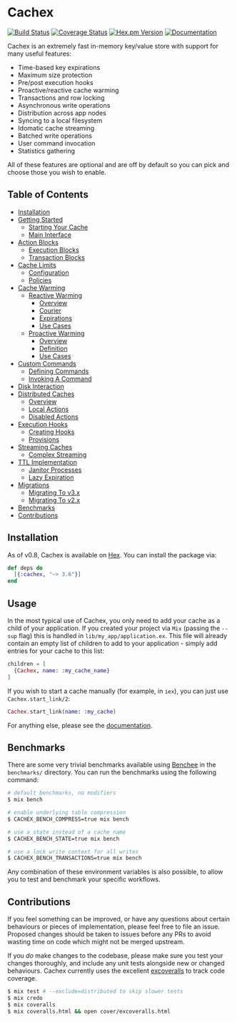 # Cachex
[![Build Status](https://img.shields.io/github/actions/workflow/status/whitfin/cachex/ci.yml?branch=main)](https://github.com/whitfin/cachex/actions) [![Coverage Status](https://img.shields.io/coveralls/whitfin/cachex.svg)](https://coveralls.io/github/whitfin/cachex) [![Hex.pm Version](https://img.shields.io/hexpm/v/cachex.svg)](https://hex.pm/packages/cachex) [![Documentation](https://img.shields.io/badge/docs-latest-blue.svg)](https://hexdocs.pm/cachex/)

Cachex is an extremely fast in-memory key/value store with support for many useful features:

- Time-based key expirations
- Maximum size protection
- Pre/post execution hooks
- Proactive/reactive cache warming
- Transactions and row locking
- Asynchronous write operations
- Distribution across app nodes
- Syncing to a local filesystem
- Idomatic cache streaming
- Batched write operations
- User command invocation
- Statistics gathering

All of these features are optional and are off by default so you can pick and choose those you wish to enable.

## Table of Contents

- [Installation](#installation)
- [Getting Started](docs/getting-started.md)
    - [Starting Your Cache](docs/getting-started.md#starting-your-cache)
    - [Main Interface](docs/getting-started.md#main-interface)
- [Action Blocks](docs/features/action-blocks.md)
    - [Execution Blocks](docs/features/action-blocks.md#execution-blocks)
    - [Transaction Blocks](docs/features/action-blocks.md#transaction-blocks)
- [Cache Limits](docs/features/cache-limits.md)
    - [Configuration](docs/features/cache-limits.md#configuration)
    - [Policies](docs/features/cache-limits.md#policies)
- [Cache Warming](docs/features/cache-warming)
    - [Reactive Warming](docs/features/cache-warming/reactive-warming.md)
        - [Overview](docs/features/cache-warming/reactive-warming.md#overview)
        - [Courier](docs/features/cache-warming/reactive-warming.md#courier)
        - [Expirations](docs/features/cache-warming/reactive-warming.md#expirations)
        - [Use Cases](docs/features/cache-warming/reactive-warming.md#use-cases)
    - [Proactive Warming](docs/features/cache-warming/proactive-warming.md)
        - [Overview](docs/features/cache-warming/proactive-warming.md#overview)
        - [Definition](docs/features/cache-warming/proactive-warming.md#definition)
        - [Use Cases](docs/features/cache-warming/proactive-warming.md#use-cases)
- [Custom Commands](docs/features/custom-commands.md)
    - [Defining Commands](docs/features/custom-commands.md#defining-commands)
    - [Invoking A Command](docs/features/custom-commands.md#invoking-a-command)
- [Disk Interaction](docs/features/disk-interaction.md)
- [Distributed Caches](docs/features/distributed-caches.md)
    - [Overview](docs/features/distributed-caches.md#overview)
    - [Local Actions](docs/features/distributed-caches.md#local-actions)
    - [Disabled Actions](docs/features/distributed-caches.md#disabled-actions)
- [Execution Hooks](docs/features/execution-hooks.md)
    - [Creating Hooks](docs/features/execution-hooks.md#creating-hooks)
    - [Provisions](docs/features/execution-hooks.md#provisions)
- [Streaming Caches](docs/features/streaming-caches.md)
    - [Complex Streaming](docs/features/streaming-caches.md#complex-streaming)
- [TTL Implementation](docs/features/ttl-implementation.md)
    - [Janitor Processes](docs/features/ttl-implementation.md#janitor-processes)
    - [Lazy Expiration](docs/features/ttl-implementation.md#lazy-expiration)
- [Migrations](docs/migrations)
    - [Migrating To v3.x](docs/migrations/migrating-to-v3.md)
    - [Migrating To v2.x](docs/migrations/migrating-to-v2.md)
- [Benchmarks](#benchmarks)
- [Contributions](#contributions)

## Installation

As of v0.8, Cachex is available on [Hex](https://hex.pm/). You can install the package via:

```elixir
def deps do
  [{:cachex, "~> 3.6"}]
end
```

## Usage

In the most typical use of Cachex, you only need to add your cache as a child of your application. If you created your project via `Mix` (passing the `--sup` flag) this is handled in `lib/my_app/application.ex`. This file will already contain an empty list of children to add to your application - simply add entries for your cache to this list:

```elixir
children = [
  {Cachex, name: :my_cache_name}
]
```

If you wish to start a cache manually (for example, in `iex`), you can just use `Cachex.start_link/2`:

```elixir
Cachex.start_link(name: :my_cache)
```

For anything else, please see the [documentation](https://github.com/whitfin/cachex/tree/master/docs).

## Benchmarks

There are some very trivial benchmarks available using [Benchee](https://github.com/PragTob/benchee) in the `benchmarks/` directory. You can run the benchmarks using the following command:

```bash
# default benchmarks, no modifiers
$ mix bench

# enable underlying table compression
$ CACHEX_BENCH_COMPRESS=true mix bench

# use a state instead of a cache name
$ CACHEX_BENCH_STATE=true mix bench

# use a lock write context for all writes
$ CACHEX_BENCH_TRANSACTIONS=true mix bench
```

Any combination of these environment variables is also possible, to allow you to test and benchmark your specific workflows.

## Contributions

If you feel something can be improved, or have any questions about certain behaviours or pieces of implementation, please feel free to file an issue. Proposed changes should be taken to issues before any PRs to avoid wasting time on code which might not be merged upstream.

If you *do* make changes to the codebase, please make sure you test your changes thoroughly, and include any unit tests alongside new or changed behaviours. Cachex currently uses the excellent [excoveralls](https://github.com/parroty/excoveralls) to track code coverage.

```bash
$ mix test # --exclude=distributed to skip slower tests
$ mix credo
$ mix coveralls
$ mix coveralls.html && open cover/excoveralls.html
```
